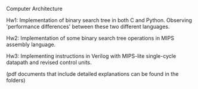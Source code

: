Computer Architecture

Hw1: Implementation of binary search tree in both C and Python. Observing 'performance differences' between these two different languages.

Hw2: Implementation of some binary search tree operations in MIPS assembly language.

Hw3: Implementing instructions in Verilog with MIPS-lite single-cycle datapath and revised control units.

(pdf documents that include detailed explanations can be found in the folders)
